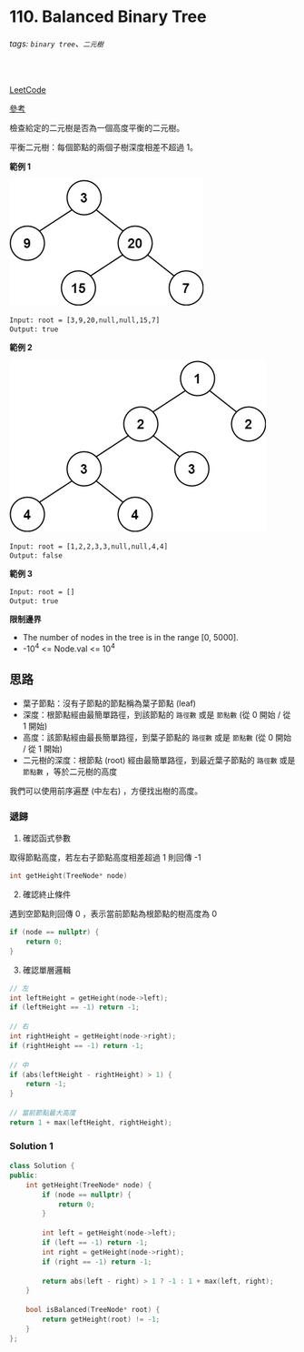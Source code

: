 # 110. Balanced Binary Tree

###### tags: `binary tree`、`二元樹`
<br>

[LeetCode](https://leetcode.com/problems/balanced-binary-tree/)

[參考](https://github.com/youngyangyang04/leetcode-master/blob/master/problems/0110.%E5%B9%B3%E8%A1%A1%E4%BA%8C%E5%8F%89%E6%A0%91.md)

檢查給定的二元樹是否為一個高度平衡的二元樹。

平衡二元樹：每個節點的兩個子樹深度相差不超過 1。

**範例 1**

![110_1](balance_1.jpg)

```
Input: root = [3,9,20,null,null,15,7]
Output: true
```

**範例 2**

![110_2](balance_2.jpg)

```
Input: root = [1,2,2,3,3,null,null,4,4]
Output: false
```

**範例 3**

```
Input: root = []
Output: true
```

**限制邊界**
- The number of nodes in the tree is in the range [0, 5000].
- -10<sup>4</sup> <= Node.val <= 10<sup>4</sup>

## 思路

- 葉子節點：沒有子節點的節點稱為葉子節點 (leaf)
- 深度：根節點經由最簡單路徑，到該節點的 `路徑數` 或是 `節點數` (從 0 開始 / 從 1 開始)
- 高度：該節點經由最長簡單路徑，到葉子節點的 `路徑數` 或是 `節點數` (從 0 開始 / 從 1 開始)
- 二元樹的深度：根節點 (root) 經由最簡單路徑，到最近葉子節點的 `路徑數` 或是 `節點數` ，等於二元樹的高度

我們可以使用前序遍歷 (中左右) ，方便找出樹的高度。

### 遞歸

1. 確認函式參數

取得節點高度，若左右子節點高度相差超過 1 則回傳 -1

```c++
int getHeight(TreeNode* node)
```

2. 確認終止條件

遇到空節點則回傳 0 ，表示當前節點為根節點的樹高度為 0

```c++
if (node == nullptr) {
    return 0;
}
```

3. 確認單層邏輯

```c++
// 左
int leftHeight = getHeight(node->left);
if (leftHeight == -1) return -1;

// 右
int rightHeight = getHeight(node->right);
if (rightHeight == -1) return -1;

// 中
if (abs(leftHeight - rightHeight) > 1) {
    return -1;
}

// 當前節點最大高度
return 1 + max(leftHeight, rightHeight);
```

### Solution 1

```c++
class Solution {
public:
    int getHeight(TreeNode* node) {
        if (node == nullptr) {
            return 0;
        }

        int left = getHeight(node->left);
        if (left == -1) return -1;
        int right = getHeight(node->right);
        if (right == -1) return -1;

        return abs(left - right) > 1 ? -1 : 1 + max(left, right);
    }

    bool isBalanced(TreeNode* root) {
        return getHeight(root) != -1;
    }
};
```
